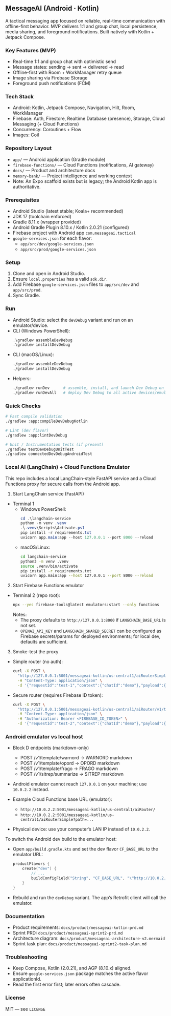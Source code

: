 ## MessageAI (Android · Kotlin)

A tactical messaging app focused on reliable, real-time communication with offline-first behavior. MVP delivers 1:1 and group chat, local persistence, media sharing, and foreground notifications. Built natively with Kotlin + Jetpack Compose.

### Key Features (MVP)
- Real-time 1:1 and group chat with optimistic send
- Message states: sending → sent → delivered → read
- Offline-first with Room + WorkManager retry queue
- Image sharing via Firebase Storage
- Foreground push notifications (FCM)

### Tech Stack
- Android: Kotlin, Jetpack Compose, Navigation, Hilt, Room, WorkManager
- Firebase: Auth, Firestore, Realtime Database (presence), Storage, Cloud Messaging (+ Cloud Functions)
- Concurrency: Coroutines + Flow
- Images: Coil

### Repository Layout
- `app/` — Android application (Gradle module)
- `firebase-functions/` — Cloud Functions (notifications, AI gateway)
- `docs/` — Product and architecture docs
- `memory-bank/` — Project intelligence and working context
- Note: An Expo scaffold exists but is legacy; the Android Kotlin app is authoritative.

### Prerequisites
- Android Studio (latest stable; Koala+ recommended)
- JDK 17 (toolchain enforced)
- Gradle 8.11.x (wrapper provided)
- Android Gradle Plugin 8.10.x / Kotlin 2.0.21 (configured)
- Firebase project with Android app `com.messageai.tactical`
- `google-services.json` for each flavor:
  - `app/src/dev/google-services.json`
  - `app/src/prod/google-services.json`

### Setup
1. Clone and open in Android Studio.
2. Ensure `local.properties` has a valid `sdk.dir`.
3. Add Firebase `google-services.json` files to `app/src/dev` and `app/src/prod`.
4. Sync Gradle.

### Run
- Android Studio: select the `devDebug` variant and run on an emulator/device.
- CLI (Windows PowerShell):
  ```powershell
  .\gradlew assembleDevDebug
  .\gradlew installDevDebug
  ```
- CLI (macOS/Linux):
  ```bash
  ./gradlew assembleDevDebug
  ./gradlew installDevDebug
  ```
- Helpers:
  ```bash
  ./gradlew runDev      # assemble, install, and launch Dev Debug on default device
  ./gradlew runDevAll   # deploy Dev Debug to all active devices/emulators
  ```

### Quick Checks
```bash
# Fast compile validation
./gradlew :app:compileDevDebugKotlin

# Lint (dev flavor)
./gradlew :app:lintDevDebug

# Unit / Instrumentation tests (if present)
./gradlew testDevDebugUnitTest
./gradlew connectedDevDebugAndroidTest
```

### Local AI (LangChain) + Cloud Functions Emulator

This repo includes a local LangChain-style FastAPI service and a Cloud Functions proxy for secure calls from the Android app.

1) Start LangChain service (FastAPI)
- Terminal 1
  - Windows PowerShell:
    ```powershell
    cd .\langchain-service
    python -m venv .venv
    .\.venv\Scripts\Activate.ps1
    pip install -r requirements.txt
    uvicorn app.main:app --host 127.0.0.1 --port 8000 --reload
    ```
  - macOS/Linux:
    ```bash
    cd langchain-service
    python3 -m venv .venv
    source .venv/bin/activate
    pip install -r requirements.txt
    uvicorn app.main:app --host 127.0.0.1 --port 8000 --reload
    ```

2) Start Firebase Functions emulator
- Terminal 2 (repo root):
  ```bash
  npx --yes firebase-tools@latest emulators:start --only functions
  ```
  Notes:
  - The proxy defaults to `http://127.0.0.1:8000` if `LANGCHAIN_BASE_URL` is not set.
  - `OPENAI_API_KEY` and `LANGCHAIN_SHARED_SECRET` can be configured as Firebase secrets/params for deployed environments; for local dev, defaults are sufficient.

3) Smoke-test the proxy
- Simple router (no auth):
  ```bash
  curl -X POST \
    "http://127.0.0.1:5001/messageai-kotlin/us-central1/aiRouterSimple?path=template/generate" \
    -H "Content-Type: application/json" \
    -d '{"requestId":"test-1","context":{"chatId":"demo"},"payload":{"type":"MEDEVAC","maxMessages":20}}'
  ```
- Secure router (requires Firebase ID token):
  ```bash
  curl -X POST \
    "http://127.0.0.1:5001/messageai-kotlin/us-central1/aiRouter/v1/template/generate" \
    -H "Content-Type: application/json" \
    -H "Authorization: Bearer <FIREBASE_ID_TOKEN>" \
    -d '{"requestId":"test-2","context":{"chatId":"demo"},"payload":{"type":"MEDEVAC","maxMessages":20}}'
  ```

### Android emulator vs local host
- Block D endpoints (markdown-only)
  - POST /v1/template/warnord → WARNORD markdown
  - POST /v1/template/opord → OPORD markdown
  - POST /v1/template/frago → FRAGO markdown
  - POST /v1/sitrep/summarize → SITREP markdown


- Android emulator cannot reach `127.0.0.1` on your machine; use `10.0.2.2` instead.
- Example Cloud Functions base URL (emulator):
  - `http://10.0.2.2:5001/messageai-kotlin/us-central1/aiRouter/`
  - `http://10.0.2.2:5001/messageai-kotlin/us-central1/aiRouterSimple?path=...`
- Physical device: use your computer’s LAN IP instead of `10.0.2.2`.

To switch the Android dev build to the emulator host:
- Open `app/build.gradle.kts` and set the dev flavor `CF_BASE_URL` to the emulator URL:
  ```kotlin
  productFlavors {
      create("dev") {
          // ...
          buildConfigField("String", "CF_BASE_URL", "\"http://10.0.2.2:5001/messageai-kotlin/us-central1/\"")
      }
  }
  ```
- Rebuild and run the `devDebug` variant. The app’s Retrofit client will call the emulator.

### Documentation
- Product requirements: `docs/product/messageai-kotlin-prd.md`
- Sprint PRD: `docs/product/messageai-sprint2-prd.md`
- Architecture diagram: `docs/product/messageai-architecture-v2.mermaid`
- Sprint task plan: `docs/product/messageai-sprint2-task-plan.md`

### Troubleshooting
- Keep Compose, Kotlin (2.0.21), and AGP (8.10.x) aligned.
- Ensure `google-services.json` package matches the active flavor applicationId.
- Read the first error first; later errors often cascade.

### License
MIT — see `LICENSE`
